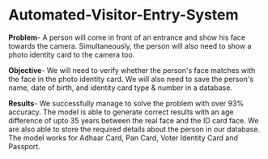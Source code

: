 # Automated-Visitor-Entry-System
**Problem**- A person will come in front of an entrance and show his face towards the camera. Simultaneously, the person will also need to show a photo identity card to the camera too.

**Objective**- We will need to verify whether the person's face matches with the face in the photo identity card. We will also need to save the person's name, date of birth, and identity card type & number in a database.

**Results**- We successfully manage to solve the problem with over 93% accuracy. The model is able to generate correct results with an age difference of upto 35 years between the real face and the ID card face. We are also able to store the required details about the person in our database. The model works for Adhaar Card, Pan Card, Voter Identity Card and Passport.
